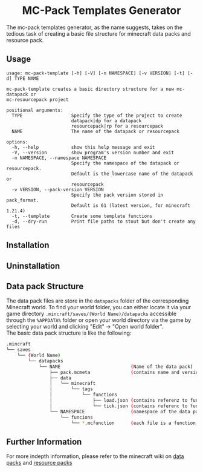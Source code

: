 <h1 align="center">MC-Pack Templates Generator</h1>

The mc-pack templates generator, as the name suggests, takes on the tedious task of creating a basic file structure 
for minecraft data packs and resource pack.

## Usage
```
usage: mc-pack-template [-h] [-V] [-n NAMESPACE] [-v VERSION] [-t] [-d] TYPE NAME

mc-pack-template creates a basic directory structure for a new mc-datapack or
mc-resourcepack project

positional arguments:
  TYPE                  Specify the type of the project to create
                        datapack|dp for a datapack
                        resourcepack|rp for a resourcepack
  NAME                  The name of the datapack or resourcepack

options:
  -h, --help            show this help message and exit
  -V, --version         show program's version number and exit
  -n NAMESPACE, --namespace NAMESPACE
                        Specify the namespace of the datapack or resourcepack.
                        Default is the lowercase name of the datapack or
                        resourcepack
  -v VERSION, --pack-version VERSION
                        Specify the pack version stored in pack_format.
                        Default is 61 (latest version, for minecraft 1.21.4)
  -t, --template        Create some template functions
  -d, --dry-run         Print file paths to stout but don't create any files
```

## Installation
## Uninstallation
## Data pack Structure
The data pack files are store in the `datapacks` folder of the corresponding Minecraft world. To find your world folder, 
you can either locate it via your game directory `.mincraft/saves/(World Name)/datapacks` accessible through the 
`%APPDATA%` folder or open your world directory via the game by selecting your world and clicking "Edit" -> 
"Open world folder". <br>
The basic data pack structure is like the following:
```bash
.mincraft
└── saves
    └── (World Name)
        └── datapacks
            └── NAME                          (Name of the data pack)
                ├── pack.mcmeta               (contains name and version)
                ├── data
                │   └── minecraft
                │       └── tags
                │           └── functions
                │               ├── load.json (contains referenz to function called when data pack us loaded)
                │               └── tick.json (contains referenc to function called every tick)
                └── NAMESPACE                 (namespace of the data pack, used to refer to the data pack functions)
                    └── funcions
                        └── *.mcfunction      (each file is a function, accessed via "namespace:file_name")
```
## Further Information
For more indepth information, please refer to the minecraft wiki on 
[data packs](https://minecraft.fandom.com/wiki/Tutorials/Creating_a_data_pack) and 
[resource packs](https://minecraft.fandom.com/wiki/Resource_pack)